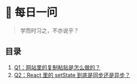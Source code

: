 # :blue_book: 每日一问

> 学而时习之，不亦说乎？

## 目录

1. [Q1：网站里的复制粘贴是怎么做的？](/ask-and-answer/Q1.md)
2. [Q2：React 里的 setState 到底是同步还是异步？](/ask-and-answer/Q2.md)
